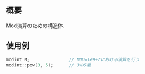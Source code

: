 ## 概要

Mod演算のための構造体.

## 使用例

```cpp
modint M;               // MOD=1e9+7における演算を行う
modint::pow(3, 5);      // 3の5乗
```

